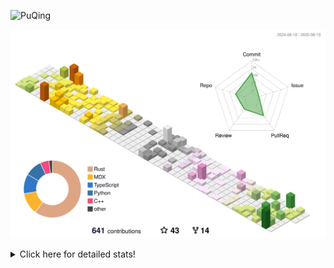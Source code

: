 ![PuQing](https://user-images.githubusercontent.com/27223114/171565019-9a56fae6-b08b-421f-99db-7e830da42371.png)

![](./profile-3d-contrib/profile-season-animate.svg)

<details>
<summary>Click here for detailed stats!</summary>

<!--START_SECTION:waka-->
![Lines of code](https://img.shields.io/badge/From%20Hello%20World%20I%27ve%20Written-2.5%20million%20lines%20of%20code-blue)

**🐱 My GitHub Data** 

> 📦 453.0 kB Used in GitHub's Storage 
 > 
> 🏆 367 Contributions in the Year 2025
 > 
> 🚫 Not Opted to Hire
 > 
> 📜 32 Public Repositories 
 > 
> 🔑 34 Private Repositories 
 > 
**I'm an Early 🐤** 

```text
🌞 Morning                895 commits         ██░░░░░░░░░░░░░░░░░░░░░░░   09.18 % 
🌆 Daytime                4202 commits        ███████████░░░░░░░░░░░░░░   43.11 % 
🌃 Evening                2495 commits        ██████░░░░░░░░░░░░░░░░░░░   25.59 % 
🌙 Night                  2156 commits        ██████░░░░░░░░░░░░░░░░░░░   22.12 % 
```


📊 **This Week I Spent My Time On** 

```text
💬 Programming Languages: 
Python                   1 hr 53 mins        ██████████░░░░░░░░░░░░░░░   38.65 % 
TypeScript               1 hr 10 mins        ██████░░░░░░░░░░░░░░░░░░░   23.94 % 
Swift                    34 mins             ███░░░░░░░░░░░░░░░░░░░░░░   11.79 % 
YAML                     33 mins             ███░░░░░░░░░░░░░░░░░░░░░░   11.44 % 
Markdown                 20 mins             ██░░░░░░░░░░░░░░░░░░░░░░░   07.09 % 

🔥 Editors: 
VS Code                  4 hrs 54 mins       █████████████████████████   100.00 % 

💻 Operating System: 
Linux                    2 hrs 35 mins       █████████████░░░░░░░░░░░░   52.79 % 
Mac                      2 hrs 4 mins        ███████████░░░░░░░░░░░░░░   42.12 % 
WSL                      15 mins             █░░░░░░░░░░░░░░░░░░░░░░░░   05.09 % 
```


<!--END_SECTION:waka-->
</details>
